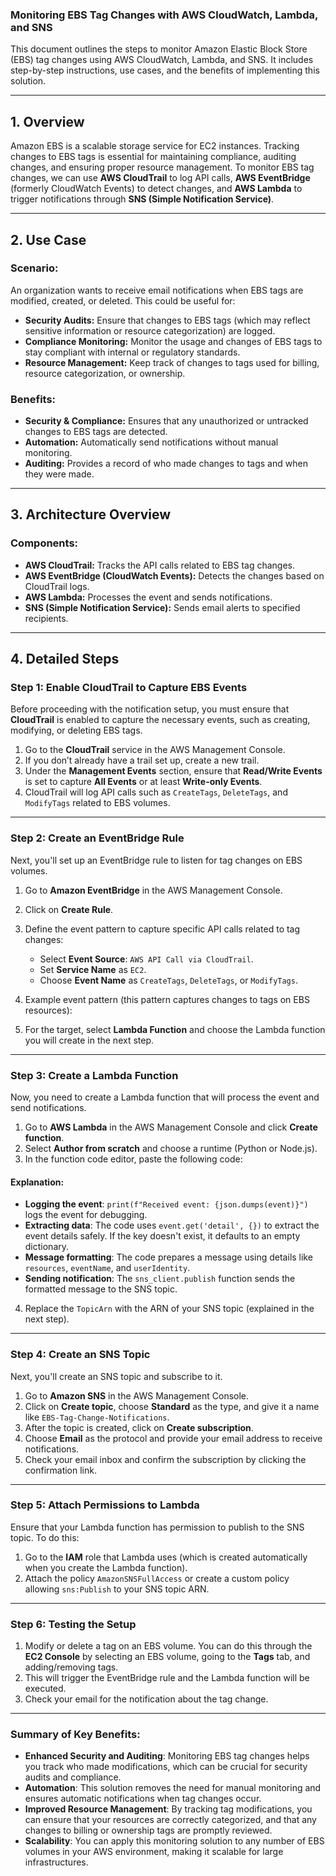 ### **Monitoring EBS Tag Changes with AWS CloudWatch, Lambda, and SNS**

This document outlines the steps to monitor Amazon Elastic Block Store (EBS) tag changes using AWS CloudWatch, Lambda, and SNS. It includes step-by-step instructions, use cases, and the benefits of implementing this solution.

---

## **1. Overview**

Amazon EBS is a scalable storage service for EC2 instances. Tracking changes to EBS tags is essential for maintaining compliance, auditing changes, and ensuring proper resource management. To monitor EBS tag changes, we can use **AWS CloudTrail** to log API calls, **AWS EventBridge** (formerly CloudWatch Events) to detect changes, and **AWS Lambda** to trigger notifications through **SNS (Simple Notification Service)**.

---

## **2. Use Case**

### **Scenario:**
An organization wants to receive email notifications when EBS tags are modified, created, or deleted. This could be useful for:
- **Security Audits:** Ensure that changes to EBS tags (which may reflect sensitive information or resource categorization) are logged.
- **Compliance Monitoring:** Monitor the usage and changes of EBS tags to stay compliant with internal or regulatory standards.
- **Resource Management:** Keep track of changes to tags used for billing, resource categorization, or ownership.

### **Benefits:**
- **Security & Compliance:** Ensures that any unauthorized or untracked changes to EBS tags are detected.
- **Automation:** Automatically send notifications without manual monitoring.
- **Auditing:** Provides a record of who made changes to tags and when they were made.

---

## **3. Architecture Overview**

### **Components:**
- **AWS CloudTrail:** Tracks the API calls related to EBS tag changes.
- **AWS EventBridge (CloudWatch Events):** Detects the changes based on CloudTrail logs.
- **AWS Lambda:** Processes the event and sends notifications.
- **SNS (Simple Notification Service):** Sends email alerts to specified recipients.

---

## **4. Detailed Steps**

### **Step 1: Enable CloudTrail to Capture EBS Events**

Before proceeding with the notification setup, you must ensure that **CloudTrail** is enabled to capture the necessary events, such as creating, modifying, or deleting EBS tags.

1. Go to the **CloudTrail** service in the AWS Management Console.
2. If you don’t already have a trail set up, create a new trail.
3. Under the **Management Events** section, ensure that **Read/Write Events** is set to capture **All Events** or at least **Write-only Events**.
4. CloudTrail will log API calls such as `CreateTags`, `DeleteTags`, and `ModifyTags` related to EBS volumes.

---

### **Step 2: Create an EventBridge Rule**

Next, you'll set up an EventBridge rule to listen for tag changes on EBS volumes.

1. Go to **Amazon EventBridge** in the AWS Management Console.
2. Click on **Create Rule**.
3. Define the event pattern to capture specific API calls related to tag changes:
   - Select **Event Source**: `AWS API Call via CloudTrail`.
   - Set **Service Name** as `EC2`.
   - Choose **Event Name** as `CreateTags`, `DeleteTags`, or `ModifyTags`.
4. Example event pattern (this pattern captures changes to tags on EBS resources):

5. For the target, select **Lambda Function** and choose the Lambda function you will create in the next step.

---

### **Step 3: Create a Lambda Function**

Now, you need to create a Lambda function that will process the event and send notifications.

1. Go to **AWS Lambda** in the AWS Management Console and click **Create function**.
2. Select **Author from scratch** and choose a runtime (Python or Node.js).
3. In the function code editor, paste the following code:

#### **Explanation:**
- **Logging the event**: `print(f"Received event: {json.dumps(event)}")` logs the event for debugging.
- **Extracting data**: The code uses `event.get('detail', {})` to extract the event details safely. If the key doesn't exist, it defaults to an empty dictionary.
- **Message formatting**: The code prepares a message using details like `resources`, `eventName`, and `userIdentity`.
- **Sending notification**: The `sns_client.publish` function sends the formatted message to the SNS topic.

4. Replace the `TopicArn` with the ARN of your SNS topic (explained in the next step).

---

### **Step 4: Create an SNS Topic**

Next, you'll create an SNS topic and subscribe to it.

1. Go to **Amazon SNS** in the AWS Management Console.
2. Click on **Create topic**, choose **Standard** as the type, and give it a name like `EBS-Tag-Change-Notifications`.
3. After the topic is created, click on **Create subscription**.
4. Choose **Email** as the protocol and provide your email address to receive notifications.
5. Check your email inbox and confirm the subscription by clicking the confirmation link.

---

### **Step 5: Attach Permissions to Lambda**

Ensure that your Lambda function has permission to publish to the SNS topic. To do this:

1. Go to the **IAM** role that Lambda uses (which is created automatically when you create the Lambda function).
2. Attach the policy `AmazonSNSFullAccess` or create a custom policy allowing `sns:Publish` to your SNS topic ARN.

---

### **Step 6: Testing the Setup**

1. Modify or delete a tag on an EBS volume. You can do this through the **EC2 Console** by selecting an EBS volume, going to the **Tags** tab, and adding/removing tags.
2. This will trigger the EventBridge rule and the Lambda function will be executed.
3. Check your email for the notification about the tag change.
---

### **Summary of Key Benefits:**
- **Enhanced Security and Auditing**: Monitoring EBS tag changes helps you track who made modifications, which can be crucial for security audits and compliance.
- **Automation**: This solution removes the need for manual monitoring and ensures automatic notifications when tag changes occur.
- **Improved Resource Management**: By tracking tag modifications, you can ensure that your resources are correctly categorized, and that any changes to billing or ownership tags are promptly reviewed.
- **Scalability**: You can apply this monitoring solution to any number of EBS volumes in your AWS environment, making it scalable for large infrastructures.
